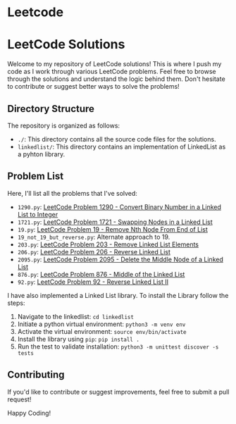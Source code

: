 # Leetcode

# LeetCode Solutions

Welcome to my repository of LeetCode solutions! This is where I push my code as I work through various LeetCode problems. Feel free to browse through the solutions and understand the logic behind them. Don't hesitate to contribute or suggest better ways to solve the problems!

## Directory Structure

The repository is organized as follows:

- `./`: This directory contains all the source code files for the solutions.
- `linkedlist/`: This directory contains an implementation of LinkedList as a pyhton library.

## Problem List

Here, I'll list all the problems that I've solved:

- `1290.py`: [LeetCode Problem 1290 - Convert Binary Number in a Linked List to Integer](https://leetcode.com/problems/convert-binary-number-in-a-linked-list-to-integer/)
- `1721.py`: [LeetCode Problem 1721 - Swapping Nodes in a Linked List](https://leetcode.com/problems/swapping-nodes-in-a-linked-list/)
- `19.py`: [LeetCode Problem 19 - Remove Nth Node From End of List](https://leetcode.com/problems/remove-nth-node-from-end-of-list/)
- `19_not_19_but_reverse.py`: Alternate approach to 19.
- `203.py`: [LeetCode Problem 203 - Remove Linked List Elements](https://leetcode.com/problems/remove-linked-list-elements/)
- `206.py`: [LeetCode Problem 206 - Reverse Linked List](https://leetcode.com/problems/reverse-linked-list/)
- `2095.py`: [LeetCode Problem 2095 - Delete the Middle Node of a Linked List](https://leetcode.com/problems/delete-the-middle-node-of-a-linked-list/)
- `876.py`: [LeetCode Problem 876 - Middle of the Linked List](https://leetcode.com/problems/middle-of-the-linked-list/)
- `92.py`: [LeetCode Problem 92 - Reverse Linked List II](https://leetcode.com/problems/reverse-linked-list-ii/)

I have also implemented a Linked List library. To install the Library follow the steps:<br>
1. Navigate to the linkedlist: `cd linkedlist`
2. Initiate a python virtual environment: `python3 -m venv env`
3. Activate the virtual environment: `source env/bin/activate`
4. Install the library using `pip`: `pip install .`
5. Run the test to validate installation: `python3 -m unittest discover -s tests`

## Contributing

If you'd like to contribute or suggest improvements, feel free to submit a pull request!

Happy Coding!